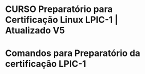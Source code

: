 # CURSO Preparatório para Certificação Linux LPIC-1 | Atualizado V5
# Comandos para Preparatório da certificação LPIC-1
